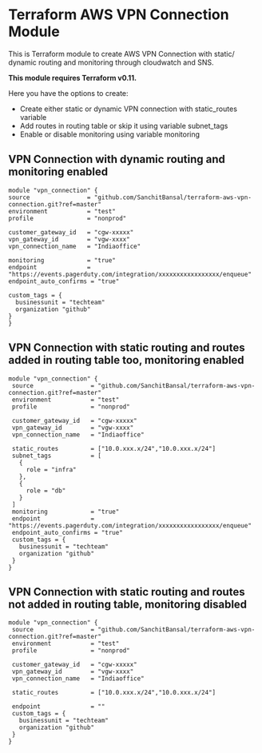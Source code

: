 # Terraform AWS VPN Connection Module

This is Terraform module to create AWS VPN Connection with static/ dynamic routing and monitoring through cloudwatch and SNS.

**This module requires Terraform v0.11.**

Here you have the options to create:
* Create either static or dynamic VPN connection with static_routes variable
* Add routes in routing table or skip it using variable subnet_tags
* Enable or disable monitoring using variable monitoring

## VPN Connection with dynamic routing and monitoring enabled

```hcl
module "vpn_connection" {
source                = "github.com/SanchitBansal/terraform-aws-vpn-connection.git?ref=master"
environment           = "test"
profile               = "nonprod"

customer_gateway_id   = "cgw-xxxxx"
vpn_gateway_id        = "vgw-xxxx"
vpn_connection_name   = "Indiaoffice"

monitoring            = "true"
endpoint              = "https://events.pagerduty.com/integration/xxxxxxxxxxxxxxxxx/enqueue"
endpoint_auto_confirms = "true"

custom_tags = {
  businessunit = "techteam"
  organization "github"
}  
}
```

## VPN Connection with static routing and routes added in routing table too, monitoring enabled

```hcl
module "vpn_connection" {
 source                = "github.com/SanchitBansal/terraform-aws-vpn-connection.git?ref=master"
 environment           = "test"
 profile               = "nonprod"

 customer_gateway_id   = "cgw-xxxxx"
 vpn_gateway_id        = "vgw-xxxx"
 vpn_connection_name   = "Indiaoffice"

 static_routes         = ["10.0.xxx.x/24","10.0.xxx.x/24"]
 subnet_tags           = [
   {
     role = "infra"
   },
   {
     role = "db"
   }
 ]
 monitoring            = "true"
 endpoint              = "https://events.pagerduty.com/integration/xxxxxxxxxxxxxxxxx/enqueue"
 endpoint_auto_confirms = "true"
 custom_tags = {
   businessunit = "techteam"
   organization "github"
 }
}
```

## VPN Connection with static routing and routes not added in routing table, monitoring disabled

```hcl
module "vpn_connection" {
 source                = "github.com/SanchitBansal/terraform-aws-vpn-connection.git?ref=master"
 environment           = "test"
 profile               = "nonprod"

 customer_gateway_id   = "cgw-xxxxx"
 vpn_gateway_id        = "vgw-xxxx"
 vpn_connection_name   = "Indiaoffice"

 static_routes         = ["10.0.xxx.x/24","10.0.xxx.x/24"]

 endpoint              = ""
 custom_tags = {
   businessunit = "techteam"
   organization "github"
 }
}
```
